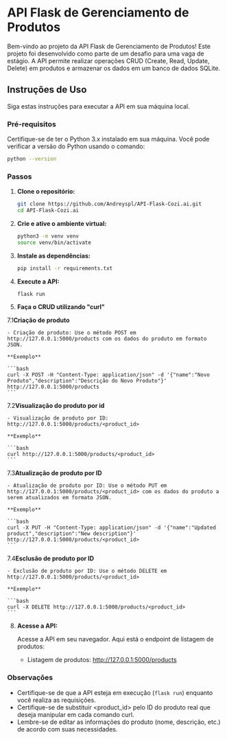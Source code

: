 # API Flask de Gerenciamento de Produtos

Bem-vindo ao projeto da API Flask de Gerenciamento de Produtos! Este projeto foi desenvolvido como parte de um desafio para uma vaga de estágio. A API permite realizar operações CRUD (Create, Read, Update, Delete) em produtos e armazenar os dados em um banco de dados SQLite.

## Instruções de Uso

Siga estas instruções para executar a API em sua máquina local.

### Pré-requisitos

Certifique-se de ter o Python 3.x instalado em sua máquina. Você pode verificar a versão do Python usando o comando:

```bash
python --version
```

### Passos

1. **Clone o repositório:**

    ```bash
    git clone https://github.com/Andreyspl/API-Flask-Cozi.ai.git
    cd API-Flask-Cozi.ai
    ```

2. **Crie e ative o ambiente virtual:**

    ```bash
    python3 -m venv venv
    source venv/bin/activate
    ```

3. **Instale as dependências:**

    ```bash
    pip install -r requirements.txt
    ```

6. **Execute a API:**

    ```bash
    flask run
    ```

7. **Faça o CRUD utilizando "curl"**

7.1**Criação de produto**
    
    - Criação de produto: Use o método POST em http://127.0.0.1:5000/products com os dados do produto em formato JSON.
    
    **Exemplo**
    
    ```bash
    curl -X POST -H "Content-Type: application/json" -d '{"name":"Novo Produto","description":"Descrição do Novo Produto"}' http://127.0.0.1:5000/products
    ```


7.2**Visualização do produto por id**

    - Visualização de produto por ID: http://127.0.0.1:5000/products/<product_id>

    **Exemplo**

    ```bash
    curl http://127.0.0.1:5000/products/<product_id>
    ```


7.3**Atualização de produto por ID**

    - Atualização de produto por ID: Use o método PUT em http://127.0.0.1:5000/products/<product_id> com os dados do produto a serem atualizados em formato JSON.

    **Exemplo**

    ```bash
    curl -X PUT -H "Content-Type: application/json" -d '{"name":"Updated product","description":"New description"}' http://127.0.0.1:5000/products/<product_id>
    ```

7.4**Esclusão de produto por ID**    

    - Exclusão de produto por ID: Use o método DELETE em http://127.0.0.1:5000/products/<product_id>

    **Exemplo**

    ```bash
    curl -X DELETE http://127.0.0.1:5000/products/<product_id>
    ```
    
8. **Acesse a API:**

    Acesse a API em seu navegador. Aqui está o endpoint de listagem de produtos:

    - Listagem de produtos: http://127.0.0.1:5000/products

### Observações

- Certifique-se de que a API esteja em execução (`flask run`) enquanto você realiza as requisições.
- Certifique-se de substituir <product_id> pelo ID do produto real que deseja manipular em cada comando curl.
- Lembre-se de editar as informações do produto (nome, descrição, etc.) de acordo com suas necessidades.